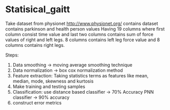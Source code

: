 # Statisical_gaitt

Take dataset from physionet http://www.physionet.org/ contains dataset contains parkinson and health person values
Having 19 columns where first column consist time value and last two columns contains sum of force values of right and left legs.
8 columns contains left leg force value and 8 columns contains right legs.

Steps:
1. Data smoothing  -> moving average smoothing technique
2. Data normalization -> box cox normalization method
3. Feature extraction: Taking statistics terms as features like mean, median, mode, skewness and kurtosis
4. Make training and testing samples
5. Classification:
use distance based classifier -> 70% Accuracy
PNN classifier -> 90% accuracy
6. construct error metrics

